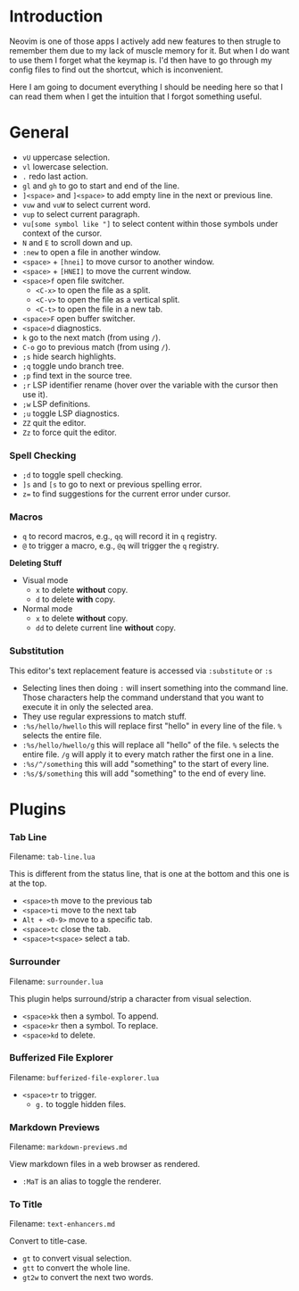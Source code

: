 # Introduction

Neovim is one of those apps I actively add new features to then strugle to
remember them due to my lack of muscle memory for it. But when I do want to use
them I forget what the keymap is. I'd then have to go through my config files to
find out the shortcut, which is inconvenient.

Here I am going to document everything I should be needing here so that I can
read them when I get the intuition that I forgot something useful.

# General

- `vU` uppercase selection.
- `vl` lowercase selection.
- `.` redo last action.
- `gl` and `gh` to go to start and end of the line.
- `]<space>` and `]<space>` to add empty line in the next or previous line.
- `vuw` and `vuW` to select current word.
- `vup` to select current paragraph.
- `vu[some symbol like "]` to select content within those symbols under context
  of the cursor.
- `N` and `E` to scroll down and up.
- `:new` to open a file in another window.
- `<space>` + `[hnei]` to move cursor to another window.
- `<space>` + `[HNEI]` to move the current window.
- `<space>f` open file switcher.
  - `<C-x>` to open the file as a split.
  - `<C-v>` to open the file as a vertical split.
  - `<C-t>` to open the file in a new tab.
- `<space>F` open buffer switcher.
- `<space>d` diagnostics.
- `k` go to the next match (from using `/`).
- `C-o` go to previous match (from using `/`).
- `;s` hide search highlights.
- `;q` toggle undo branch tree.
- `;p` find text in the source tree.
- `;r` LSP identifier rename (hover over the variable with the cursor then use
  it).
- `;w` LSP definitions.
- `;u` toggle LSP diagnostics.
- `ZZ` quit the editor.
- `Zz` to force quit the editor.

### Spell Checking

- `;d` to toggle spell checking.
- `]s` and `[s` to go to next or previous spelling error.
- `z=` to find suggestions for the current error under cursor.

### Macros

- `q` to record macros, e.g., `qq` will record it in `q` registry.
- `@` to trigger a macro, e.g., `@q` will trigger the `q` registry.

**Deleting Stuff**

- Visual mode
  - `x` to delete **without** copy.
  - `d` to delete **with** copy.
- Normal mode
  - `x` to delete **without** copy.
  - `dd` to delete current line **without** copy.

### Substitution

This editor's text replacement feature is accessed via `:substitute` or `:s`

- Selecting lines then doing `:` will insert something into the command line.
  Those characters help the command understand that you want to execute it in
  only the selected area.
- They use regular expressions to match stuff.
- `:%s/hello/hwello` this will replace first "hello" in every line of the file.
  `%` selects the entire file.
- `:%s/hello/hwello/g` this will replace all "hello" of the file. `%` selects
  the entire file. `/g` will apply it to every match rather the first one in a
  line.
- `:%s/^/something` this will add "something" to the start of every line.
- `:%s/$/something` this will add "something" to the end of every line.

# Plugins

### Tab Line

Filename: `tab-line.lua`

This is different from the status line, that is one at the bottom and this one
is at the top.

- `<space>th` move to the previous tab
- `<space>ti` move to the next tab
- `Alt + <0-9>` move to a specific tab.
- `<space>tc` close the tab.
- `<space>t<space>` select a tab.

### Surrounder

Filename: `surrounder.lua`

This plugin helps surround/strip a character from visual selection.

- `<space>kk` then a symbol. To append.
- `<space>kr` then a symbol. To replace.
- `<space>kd` to delete.

### Bufferized File Explorer

Filename: `bufferized-file-explorer.lua`

- `<space>tr` to trigger.
  - `g.` to toggle hidden files.

### Markdown Previews

Filename: `markdown-previews.md`

View markdown files in a web browser as rendered.

- `:MaT` is an alias to toggle the renderer.

### To Title

Filename: `text-enhancers.md`

Convert to title-case.

- `gt` to convert visual selection.
- `gtt` to convert the whole line.
- `gt2w` to convert the next two words.
